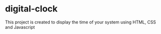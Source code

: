 # digital-clock
This project is created to display the time of your system using HTML, CSS and Javascript
